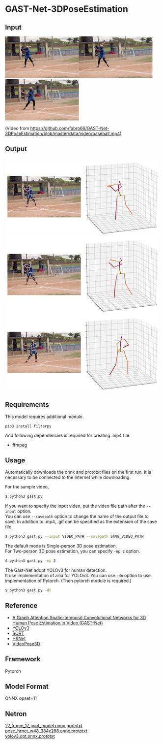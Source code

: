 # GAST-Net-3DPoseEstimation

## Input

<img src="img/baseball_040.png" width="240"><img src="img/baseball_050.png" width="240"><img src="img/baseball_060.png" width="240">  

(Video from https://github.com/fabro66/GAST-Net-3DPoseEstimation/blob/master/data/video/baseball.mp4)

## Output

<img src="img/output_040.png" width="500"><img src="img/output_050.png" width="500"><img src="img/output_060.png" width="500">  

## Requirements

This model requires additional module.

```
pip3 install filterpy
```

And following dependencies is required for creating .mp4 file.

- ffmpeg

## Usage
Automatically downloads the onnx and prototxt files on the first run.
It is necessary to be connected to the Internet while downloading.

For the sample video,
```bash
$ python3 gast.py
```

If you want to specify the input video, put the video file path after the `--input` option.  
You can use `--savepath` option to change the name of the output file to save. In addition to .mp4, .gif can be specified as the extension of the save file.
```bash
$ python3 gast.py --input VIDEO_PATH --savepath SAVE_VIDEO_PATH
```

The default mode is Single-person 3D pose estimation.  
For Two-person 3D pose estimation, you can specify `-np 2` option.
```bash
$ python3 gast.py -np 2
```

The Gast-Net adopt YOLOv3 for human detection.  
It use implementation of ailia for YOLOv3.
You can use `-dn` option to use implementation of Pytorch. (Then pytorch module is required.)
```bash
$ python3 gast.py -dn
```

## Reference

- [A Graph Attention Spatio-temporal Convolutional Networks for 3D Human Pose Estimation in Video (GAST-Net)](https://github.com/fabro66/GAST-Net-3DPoseEstimation) 
- [YOLOv3](https://github.com/ayooshkathuria/pytorch-yolo-v3) 
- [SORT](https://github.com/abewley/sort) 
- [HRNet](https://github.com/leoxiaobin/deep-high-resolution-net.pytorch) 
- [VideoPose3D](https://github.com/facebookresearch/VideoPose3D) 

## Framework

Pytorch

## Model Format

ONNX opset=11

## Netron

[27_frame_17_joint_model.onnx.prototxt](https://netron.app/?url=https://storage.googleapis.com/ailia-models/gast/27_frame_17_joint_model.onnx.prototxt)  
[pose_hrnet_w48_384x288.onnx.prototxt](https://netron.app/?url=https://storage.googleapis.com/ailia-models/gast/pose_hrnet_w48_384x288.onnx.prototxt)  
[yolov3.opt.onnx.prototxt](https://netron.app/?url=https://storage.googleapis.com/ailia-models/yolov3/yolov3.opt.onnx.prototxt)  
